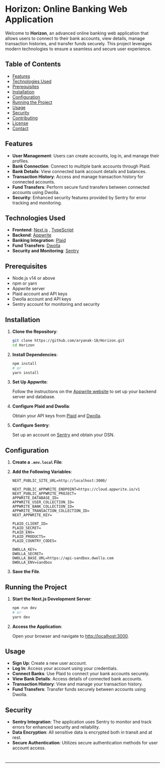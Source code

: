 # Horizon: Online Banking Web Application

Welcome to **Horizon**, an advanced online banking web application that allows users to connect to their bank accounts, view details, manage transaction histories, and transfer funds securely. This project leverages modern technologies to ensure a seamless and secure user experience.

## Table of Contents

- [Features](#features)
- [Technologies Used](#technologies-used)
- [Prerequisites](#prerequisites)
- [Installation](#installation)
- [Configuration](#configuration)
- [Running the Project](#running-the-project)
- [Usage](#usage)
- [Security](#security)
- [Contributing](#contributing)
- [License](#license)
- [Contact](#contact)

## Features

- **User Management**: Users can create accounts, log in, and manage their profiles.
- **Bank Connection**: Connect to multiple bank accounts through Plaid.
- **Bank Details**: View connected bank account details and balances.
- **Transaction History**: Access and manage transaction history for connected accounts.
- **Fund Transfers**: Perform secure fund transfers between connected accounts using Dwolla.
- **Security**: Enhanced security features provided by Sentry for error tracking and monitoring.

## Technologies Used

- **Frontend**: [Next.js](https://nextjs.org/) , [TypeScript](https://www.typescriptlang.org/)
- **Backend**: [Appwrite](https://appwrite.io/)
- **Banking Integration**: [Plaid](https://plaid.com/)
- **Fund Transfers**: [Dwolla](https://www.dwolla.com/)
- **Security and Monitoring**: [Sentry](https://sentry.io/)

## Prerequisites

- Node.js v14 or above
- npm or yarn
- Appwrite server
- Plaid account and API keys
- Dwolla account and API keys
- Sentry account for monitoring and security

## Installation

1. **Clone the Repository**:

    ```bash
    git clone https://github.com/aryanak-18/Horizon.git
    cd Horizon
    ```

2. **Install Dependencies**:

    ```bash
    npm install
    # or
    yarn install
    ```

3. **Set Up Appwrite**:

    Follow the instructions on the [Appwrite website](https://appwrite.io/docs) to set up your backend server and database.

4. **Configure Plaid and Dwolla**:

    Obtain your API keys from [Plaid](https://dashboard.plaid.com/signup) and [Dwolla](https://www.dwolla.com/).

5. **Configure Sentry**:

    Set up an account on [Sentry](https://sentry.io/) and obtain your DSN.

## Configuration

1. **Create a `.env.local` File**:


2. **Add the Following Variables**:

    ```env
    NEXT_PUBLIC_SITE_URL=http://localhost:3000/
    
    NEXT_PUBLIC_APPWRITE_ENDPOINT=https://cloud.appwrite.io/v1
    NEXT_PUBLIC_APPWRITE_PROJECT=
    APPWRITE_DATABASE_ID=
    APPWRITE_USER_COLLECTION_ID=
    APPWRITE_BANK_COLLECTION_ID=
    APPWRITE_TRANSACTION_COLLECTION_ID=
    NEXT_APPWRITE_KEY=
    
    PLAID_CLIENT_ID=
    PLAID_SECRET=
    PLAID_ENV=
    PLAID_PRODUCTS=
    PLAID_COUNTRY_CODES=
    
    DWOLLA_KEY=
    DWOLLA_SECRET=
    DWOLLA_BASE_URL=https://api-sandbox.dwolla.com
    DWOLLA_ENV=sandbox

    ```

3. **Save the File**.

## Running the Project

1. **Start the Next.js Development Server**:

    ```bash
    npm run dev
    # or
    yarn dev
    ```

2. **Access the Application**:

    Open your browser and navigate to [http://localhost:3000](http://localhost:3000).

## Usage

- **Sign Up**: Create a new user account.
- **Log In**: Access your account using your credentials.
- **Connect Banks**: Use Plaid to connect your bank accounts securely.
- **View Bank Details**: Access details of connected bank accounts.
- **Transaction History**: View and manage your transaction history.
- **Fund Transfers**: Transfer funds securely between accounts using Dwolla.

## Security

- **Sentry Integration**: The application uses Sentry to monitor and track errors for enhanced security and reliability.
- **Data Encryption**: All sensitive data is encrypted both in transit and at rest.
- **Secure Authentication**: Utilizes secure authentication methods for user account access.    
#
#
---

